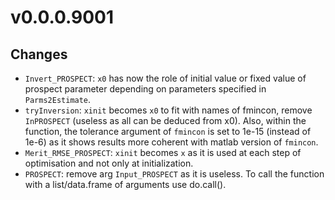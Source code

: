 # v0.0.0.9001

## Changes

- `Invert_PROSPECT`: `x0` has now the role of initial value or fixed value of prospect parameter depending on parameters specified in `Parms2Estimate`.
- `tryInversion`: `xinit` becomes `x0` to fit with names of fmincon, remove `InPROSPECT`  (useless as all can be deduced from x0). Also, within the function, the tolerance argument of `fmincon` is set to 1e-15 (instead of 1e-6) as it shows results more coherent with matlab version of `fmincon`.
- `Merit_RMSE_PROSPECT`: `xinit` becomes `x` as it is used at each step of optimisation and not only at initialization.
- `PROSPECT`: remove arg `Input_PROSPECT` as it is useless. To call the function with a list/data.frame of arguments use do.call().

